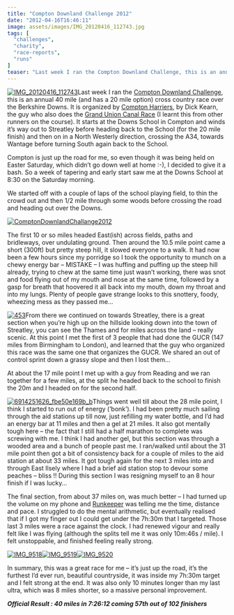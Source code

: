 ```yaml
---
title: "Compton Downland Challenge 2012"
date: "2012-04-16T16:46:11"
image: assets/images/IMG_20120416_112743.jpg
tags: [
  "challenges",
  "charity",
  "race-reports",
  "runs"
]
teaser: "Last week I ran the Compton Downland Challenge, this is an annual 40 mile (and has a 20 mile option) cross country race over the Berkshire Downs. It is organized by Compton Harriers, by Dick Kearn, the guy who also does the Grand Union Canal Race (I learnt this from other runners on the course).\n"
---
```

[![IMG_20120416_112743](IMG_20120416_112743_thumb.jpg "IMG_20120416_112743")](https://kennetrunner.com/wp-content/uploads/2012/04/IMG_20120416_112743.jpg)Last week I ran the [Compton Downland Challenge](http://www.comptonharriers.org.uk/CDC2012Results.htm), this is an annual 40 mile (and has a 20 mile option) cross country race over the Berkshire Downs. It is organized by [Compton Harriers](http://www.comptonharriers.org.uk/), by Dick Kearn, the guy who also does the [Grand Union Canal Race](http://www.gucr.co.uk/default.asp) (I learnt this from other runners on the course). It starts at the Downs School in Compton and winds it’s way out to Streatley before heading back to the School (for the 20 mile finish) and then on in a North Westerly direction, crossing the A34, towards Wantage before turning South again back to the School.

Compton is just up the road for me, so even though it was being held on Easter Saturday, which didn’t go down well at home :-), I decided to give it a bash. So a week of tapering and early start saw me at the Downs School at 8:30 on the Saturday morning.

We started off with a couple of laps of the school playing field, to thin the crowd out and then 1/2 mile through some woods before crossing the road and heading out over the Downs.

[![ComptonDownlandChallange2012](ComptonDownlandChallange2012_thumb.png "ComptonDownlandChallange2012")](https://kennetrunner.com/wp-content/uploads/2012/04/ComptonDownlandChallange2012.png)

The first 10 or so miles headed East(ish) across fields, paths and bridleways, over undulating ground. Then around the 10.5 mile point came a short (300ft) but pretty steep hill, it slowed everyone to a walk. It had now been a few hours since my porridge so I took the opportunity to munch on a chewy energy bar – MISTAKE – I was huffing and puffing up the steep hill already, trying to chew at the same time just wasn’t working, there was snot and food flying out of my mouth and nose at the same time, followed by a gasp for breath that hoovered it all back into my mouth, down my throat and into my lungs. Plenty of people gave strange looks to this snottery, foody, wheezing mess as they passed me…

[![453](453_thumb.jpg "453")](https://kennetrunner.com/wp-content/uploads/2012/04/453.jpg)From there we continued on towards Streatley, there is a great section when you’re high up on the hillside looking down into the town of Streatley, you can see the Thames and for miles across the land – really scenic. At this point I met the first of 3 people that had done the GUCR (147 miles from Birmingham to London), and learned that the guy who organized this race was the same one that organizes the GUCR. We shared an out of control sprint down a grassy slope and then I lost them…

At about the 17 mile point I met up with a guy from Reading and we ran together for a few miles, at the split he headed back to the school to finish the 20m and I headed on for the second half.

[![6914251626_fbe50e169b_b](6914251626_fbe50e169b_b_thumb.jpg "6914251626_fbe50e169b_b")](https://kennetrunner.com/wp-content/uploads/2012/04/6914251626_fbe50e169b_b.jpg)Things went well till about the 28 mile point, I think I started to run out of energy (‘bonk’). I had been pretty much sailing through the aid stations up till now, just refilling my water bottle, and I’d had an energy bar at 11 miles and then a gel at 21 miles. It also got mentally tough here – the fact that I still had a half marathon to complete was screwing with me. I think I had another gel, but this section was through a wooded area and a bunch of people past me. I ran/walked until about the 31 mile point then got a bit of consistency back for a couple of miles to the aid station at about 33 miles. It got tough again for the next 3 miles into and through East Ilsely where I had a brief aid station stop to devour some peaches – bliss !! During this section I was resigning myself to an 8 hour finish if I was lucky…

The final section, from about 37 miles on, was much better – I had turned up the volume on my phone and [Runkeeper](http://runkeeper.com) was telling me the time, distance and pace. I struggled to do the mental arithmetic, but eventually realised that if I got my finger out I could get under the 7h:30m that I targeted. Those last 3 miles were a race against the clock. I had renewed vigour and really felt like I was flying (although the splits tell me it was only 10m:46s / mile). I felt unstoppable, and finished feeling really strong.

[![IMG_9518](IMG_9518_thumb.jpg "IMG_9518")](https://kennetrunner.com/wp-content/uploads/2012/04/IMG_9518.jpg)[![IMG_9519](IMG_9519_thumb.jpg "IMG_9519")](https://kennetrunner.com/wp-content/uploads/2012/04/IMG_9519.jpg)[![IMG_9520](IMG_9520_thumb.jpg "IMG_9520")](https://kennetrunner.com/wp-content/uploads/2012/04/IMG_9520.jpg)

In summary, this was a great race for me – it’s just up the road, it’s the furthest I’d ever run, beautiful countryside, it was inside my 7h:30m target and I felt strong at the end. It was also only 10 minutes longer than my last ultra, which was 8 miles shorter, so a massive personal improvement.

***Official Result : 40 miles in 7:26:12 coming 57th out of 102 finishers***
